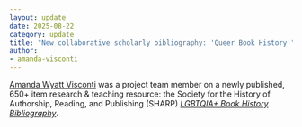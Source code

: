 ```yaml
---
layout: update
date: 2025-08-22
category: update
title: "New collaborative scholarly bibliography: 'Queer Book History'"
author:
- amanda-visconti
---
```


[Amanda Wyatt Visconti](/people/amanda-visconti) was a project team member on a newly published, 650+ item research & teaching resource: the Society for the History of Authorship, Reading, and Publishing (SHARP) [*LGBTQIA+ Book History Bibliography*](https://sharpweb.org/sharpnews/2025/08/22/lgbtqia-book-history-bibliography/).